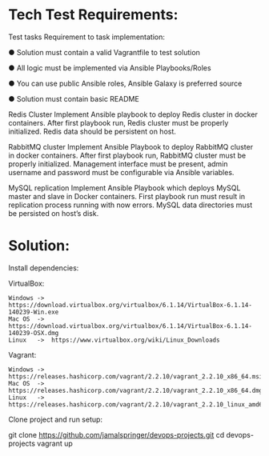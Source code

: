# Tech Test Requirements:

Test tasks
Requirement to task implementation:

● Solution must contain a valid Vagrantfile to test solution

● All logic must be implemented via Ansible Playbooks/Roles

● You can use public Ansible roles, Ansible Galaxy is preferred source

● Solution must contain basic README


Redis Cluster
Implement Ansible playbook to deploy Redis cluster in docker containers.
After first playbook run, Redis cluster must be properly initialized. Redis data should be persistent on host.

RabbitMQ cluster
Implement Ansible Playbook to deploy RabbitMQ cluster in docker containers.
After first playbook run, RabbitMQ cluster must be properly initialized. Management interface must be present, admin username and password must be configurable via Ansible variables.

MySQL replication
Implement Ansible Playbook which deploys MySQL master and slave in Docker containers. First playbook run must result in replication process running with now errors. MySQL data directories must be persisted on host’s disk.

# Solution:

Install dependencies:

  VirtualBox:

    Windows ->  https://download.virtualbox.org/virtualbox/6.1.14/VirtualBox-6.1.14-140239-Win.exe
    Mac OS  ->  https://download.virtualbox.org/virtualbox/6.1.14/VirtualBox-6.1.14-140239-OSX.dmg
    Linux   ->  https://www.virtualbox.org/wiki/Linux_Downloads

  Vagrant:

    Windows ->  https://releases.hashicorp.com/vagrant/2.2.10/vagrant_2.2.10_x86_64.msi
    Mac OS  ->  https://releases.hashicorp.com/vagrant/2.2.10/vagrant_2.2.10_x86_64.dmg
    Linux   ->  https://releases.hashicorp.com/vagrant/2.2.10/vagrant_2.2.10_linux_amd64.zip
    
Clone project and run setup:

git clone https://github.com/jamalspringer/devops-projects.git
cd devops-projects
vagrant up


  
  
  


